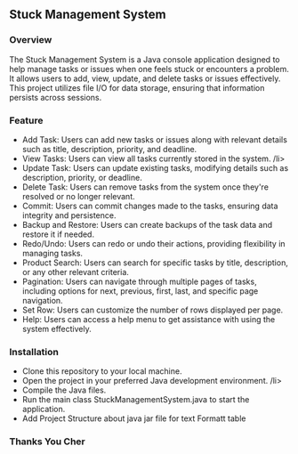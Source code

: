 ## Stuck Management System
### Overview
<p>
  The Stuck Management System is a Java console application designed to help manage tasks or issues when one 
  feels stuck or encounters a problem. It allows users to add, view, update, and delete tasks or issues effectively. 
  This project utilizes file I/O for data storage, ensuring that information persists across sessions.
</p>

### Feature
<ul>
  <li>
   Add Task: Users can add new tasks or issues along with relevant details such as title, description, priority, and deadline.
  </li>
  <li>
  View Tasks: Users can view all tasks currently stored in the system.
        /li>
    <li>
Update Task: Users can update existing tasks, modifying details such as description, priority, or deadline.
      </li>
  <li>
Delete Task: Users can remove tasks from the system once they're resolved or no longer relevant.
  </li>
    <li>
     Commit: Users can commit changes made to the tasks, ensuring data integrity and persistence.
  </li>
  <li>
    Backup and Restore: Users can create backups of the task data and restore it if needed.
  </li>
    <li>
    Redo/Undo: Users can redo or undo their actions, providing flexibility in managing tasks.
  </li>
    <li>
    Product Search: Users can search for specific tasks by title, description, or any other relevant criteria.
  </li>
    <li>
    Pagination: Users can navigate through multiple pages of tasks, including options for next, previous, first, last, and specific page navigation.
  </li>
    <li>
    Set Row: Users can customize the number of rows displayed per page.
  </li>
  <li>
    Help: Users can access a help menu to get assistance with using the system effectively.
  </li>
</ul>

### Installation
<ul>
  <li>
    Clone this repository to your local machine.
  </li>
  <li>
  Open the project in your preferred Java development environment.
        /li>
    <li>
Compile the Java files.
      </li>
  <li>
Run the main class StuckManagementSystem.java to start the application.
  </li>
    <li>
     Add Project Structure about java jar file for text Formatt table 
  </li>
</ul>

### Thanks You Cher
